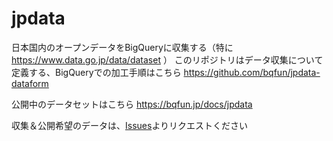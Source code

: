 # jpdata
日本国内のオープンデータをBigQueryに収集する（特に https://www.data.go.jp/data/dataset ）
このリポジトリはデータ収集について定義する、BigQueryでの加工手順はこちら https://github.com/bqfun/jpdata-dataform

公開中のデータセットはこちら https://bqfun.jp/docs/jpdata

収集＆公開希望のデータは、[Issues](https://github.com/bqfun/jpdata/issues/new?assignees=&labels=enhancement&template=feature_request.md&title=)よりリクエストください


